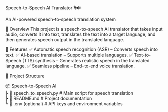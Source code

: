 Speech-to-Speech AI Translator 🎙️🔊

An AI-powered speech-to-speech translation system

📌 Overview
This project is a speech-to-speech AI translator that takes input audio, converts it into text, translates the text into a target language, and then generates speech output in the translated language.

🚀 Features
✅ Automatic speech recognition (ASR) – Converts speech into text.
✅ AI-based translation – Supports multiple languages.
✅ Text-to-Speech (TTS) synthesis – Generates realistic speech in the translated language.
✅ Seamless pipeline – End-to-end voice translation.

📂 Project Structure

📦 Speech-to-Speech AI  
 ┣ 📜 speech_to_speech.py  # Main script for speech translation  
 ┣ 📜 README.md             # Project documentation  
 ┗ 📜 .env (optional)       # API keys and environment variables
